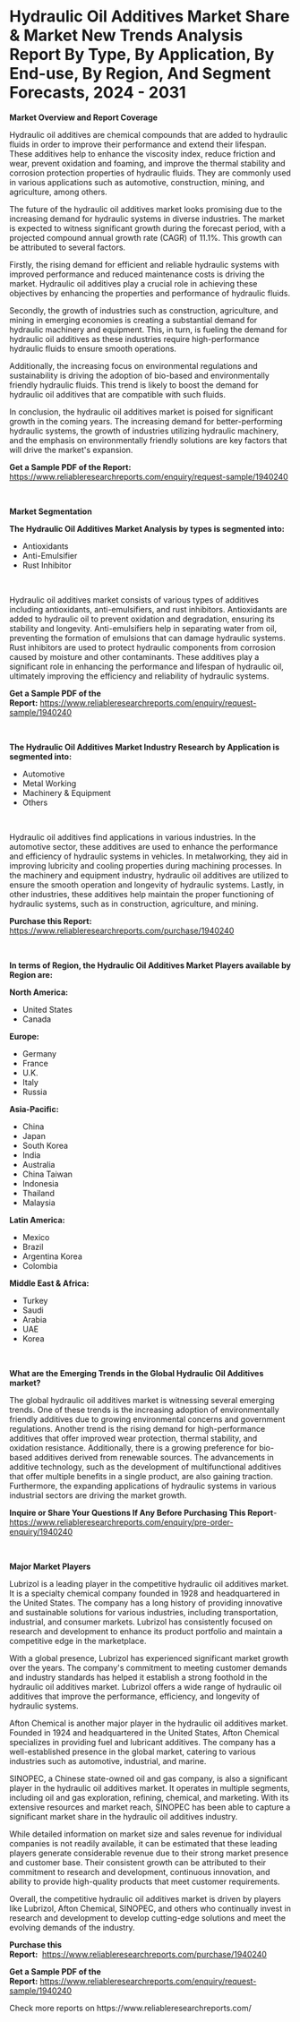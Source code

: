 <p><h1>Hydraulic Oil Additives Market Share & Market New Trends Analysis Report By Type, By Application, By End-use, By Region, And Segment Forecasts, 2024 - 2031</h1></p><p><strong>Market Overview and Report Coverage</strong></p>
<p><p>Hydraulic oil additives are chemical compounds that are added to hydraulic fluids in order to improve their performance and extend their lifespan. These additives help to enhance the viscosity index, reduce friction and wear, prevent oxidation and foaming, and improve the thermal stability and corrosion protection properties of hydraulic fluids. They are commonly used in various applications such as automotive, construction, mining, and agriculture, among others.</p><p>The future of the hydraulic oil additives market looks promising due to the increasing demand for hydraulic systems in diverse industries. The market is expected to witness significant growth during the forecast period, with a projected compound annual growth rate (CAGR) of 11.1%. This growth can be attributed to several factors.</p><p>Firstly, the rising demand for efficient and reliable hydraulic systems with improved performance and reduced maintenance costs is driving the market. Hydraulic oil additives play a crucial role in achieving these objectives by enhancing the properties and performance of hydraulic fluids.</p><p>Secondly, the growth of industries such as construction, agriculture, and mining in emerging economies is creating a substantial demand for hydraulic machinery and equipment. This, in turn, is fueling the demand for hydraulic oil additives as these industries require high-performance hydraulic fluids to ensure smooth operations.</p><p>Additionally, the increasing focus on environmental regulations and sustainability is driving the adoption of bio-based and environmentally friendly hydraulic fluids. This trend is likely to boost the demand for hydraulic oil additives that are compatible with such fluids.</p><p>In conclusion, the hydraulic oil additives market is poised for significant growth in the coming years. The increasing demand for better-performing hydraulic systems, the growth of industries utilizing hydraulic machinery, and the emphasis on environmentally friendly solutions are key factors that will drive the market's expansion.</p></p>
<p><strong>Get a Sample PDF of the Report:</strong> <a href="https://www.reliableresearchreports.com/enquiry/request-sample/1940240">https://www.reliableresearchreports.com/enquiry/request-sample/1940240</a></p>
<p>&nbsp;</p>
<p><strong>Market Segmentation</strong></p>
<p><strong>The Hydraulic Oil Additives Market Analysis by types is segmented into:</strong></p>
<p><ul><li>Antioxidants</li><li>Anti-Emulsifier</li><li>Rust Inhibitor</li></ul></p>
<p>&nbsp;</p>
<p><p>Hydraulic oil additives market consists of various types of additives including antioxidants, anti-emulsifiers, and rust inhibitors. Antioxidants are added to hydraulic oil to prevent oxidation and degradation, ensuring its stability and longevity. Anti-emulsifiers help in separating water from oil, preventing the formation of emulsions that can damage hydraulic systems. Rust inhibitors are used to protect hydraulic components from corrosion caused by moisture and other contaminants. These additives play a significant role in enhancing the performance and lifespan of hydraulic oil, ultimately improving the efficiency and reliability of hydraulic systems.</p></p>
<p><strong>Get a Sample PDF of the Report:</strong>&nbsp;<a href="https://www.reliableresearchreports.com/enquiry/request-sample/1940240">https://www.reliableresearchreports.com/enquiry/request-sample/1940240</a></p>
<p>&nbsp;</p>
<p><strong>The Hydraulic Oil Additives Market Industry Research by Application is segmented into:</strong></p>
<p><ul><li>Automotive</li><li>Metal Working</li><li>Machinery & Equipment</li><li>Others</li></ul></p>
<p>&nbsp;</p>
<p><p>Hydraulic oil additives find applications in various industries. In the automotive sector, these additives are used to enhance the performance and efficiency of hydraulic systems in vehicles. In metalworking, they aid in improving lubricity and cooling properties during machining processes. In the machinery and equipment industry, hydraulic oil additives are utilized to ensure the smooth operation and longevity of hydraulic systems. Lastly, in other industries, these additives help maintain the proper functioning of hydraulic systems, such as in construction, agriculture, and mining.</p></p>
<p><strong>Purchase this Report:</strong>&nbsp; <a href="https://www.reliableresearchreports.com/purchase/1940240">https://www.reliableresearchreports.com/purchase/1940240</a></p>
<p>&nbsp;</p>
<p><strong>In terms of Region, the Hydraulic Oil Additives Market Players available by Region are:</strong></p>
<p>
    <p> <strong> North America: </strong>
        <ul>
            <li>United States</li>
            <li>Canada</li>
        </ul>
        </p> 
    <p> <strong> Europe: </strong>
        <ul>
            <li>Germany</li>
            <li>France</li>
            <li>U.K.</li>
            <li>Italy</li>
            <li>Russia</li>
        </ul>
        </p> 
    <p> <strong> Asia-Pacific: </strong>
        <ul>
            <li>China</li>
            <li>Japan</li>
            <li>South Korea</li>
            <li>India</li>
            <li>Australia</li>
            <li>China Taiwan</li>
            <li>Indonesia</li>
            <li>Thailand</li>
            <li>Malaysia</li>
        </ul>
        </p> 
    <p> <strong> Latin America: </strong>
        <ul>
            <li>Mexico</li>
            <li>Brazil</li>
            <li>Argentina Korea</li>
            <li>Colombia</li>
        </ul>
        </p> 
    <p> <strong> Middle East & Africa: </strong>
        <ul>
            <li>Turkey</li>
            <li>Saudi</li>
            <li>Arabia</li>
            <li>UAE</li>
            <li>Korea</li>
        </ul>
    </p>
    </p>
<p>&nbsp;</p>
<p><strong>What are the Emerging Trends in the Global Hydraulic Oil Additives market?</strong></p>
<p><p>The global hydraulic oil additives market is witnessing several emerging trends. One of these trends is the increasing adoption of environmentally friendly additives due to growing environmental concerns and government regulations. Another trend is the rising demand for high-performance additives that offer improved wear protection, thermal stability, and oxidation resistance. Additionally, there is a growing preference for bio-based additives derived from renewable sources. The advancements in additive technology, such as the development of multifunctional additives that offer multiple benefits in a single product, are also gaining traction. Furthermore, the expanding applications of hydraulic systems in various industrial sectors are driving the market growth.</p></p>
<p><strong>Inquire or Share Your Questions If Any Before Purchasing This Report</strong>- <a href="https://www.reliableresearchreports.com/enquiry/pre-order-enquiry/1940240">https://www.reliableresearchreports.com/enquiry/pre-order-enquiry/1940240</a></p>
<p>&nbsp;</p>
<p><strong>Major Market Players</strong></p>
<p><p>Lubrizol is a leading player in the competitive hydraulic oil additives market. It is a specialty chemical company founded in 1928 and headquartered in the United States. The company has a long history of providing innovative and sustainable solutions for various industries, including transportation, industrial, and consumer markets. Lubrizol has consistently focused on research and development to enhance its product portfolio and maintain a competitive edge in the marketplace.</p><p>With a global presence, Lubrizol has experienced significant market growth over the years. The company's commitment to meeting customer demands and industry standards has helped it establish a strong foothold in the hydraulic oil additives market. Lubrizol offers a wide range of hydraulic oil additives that improve the performance, efficiency, and longevity of hydraulic systems.</p><p>Afton Chemical is another major player in the hydraulic oil additives market. Founded in 1924 and headquartered in the United States, Afton Chemical specializes in providing fuel and lubricant additives. The company has a well-established presence in the global market, catering to various industries such as automotive, industrial, and marine.</p><p>SINOPEC, a Chinese state-owned oil and gas company, is also a significant player in the hydraulic oil additives market. It operates in multiple segments, including oil and gas exploration, refining, chemical, and marketing. With its extensive resources and market reach, SINOPEC has been able to capture a significant market share in the hydraulic oil additives industry.</p><p>While detailed information on market size and sales revenue for individual companies is not readily available, it can be estimated that these leading players generate considerable revenue due to their strong market presence and customer base. Their consistent growth can be attributed to their commitment to research and development, continuous innovation, and ability to provide high-quality products that meet customer requirements.</p><p>Overall, the competitive hydraulic oil additives market is driven by players like Lubrizol, Afton Chemical, SINOPEC, and others who continually invest in research and development to develop cutting-edge solutions and meet the evolving demands of the industry.</p></p>
<p><strong>Purchase this Report:</strong>&nbsp;&nbsp;<a href="https://www.reliableresearchreports.com/purchase/1940240">https://www.reliableresearchreports.com/purchase/1940240</a></p>
<p></p>
<p><strong>Get a Sample PDF of the Report:</strong>&nbsp;<a href="https://www.reliableresearchreports.com/enquiry/request-sample/1940240">https://www.reliableresearchreports.com/enquiry/request-sample/1940240</a></p>
<p>Check more reports on https://www.reliableresearchreports.com/</p>